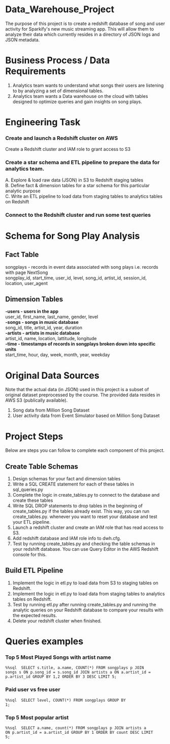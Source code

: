 # Data_Warehouse_Project
The purpose of this project is to create a redshift database of song and user activity for Sparkify's new music streaming app. This will allow them to analyze their data which currently resides in a directory of JSON logs and JSON metadata.
# Business Process / Data Requirements
  1. Analytics team wants to understand what songs their users are listening to by analyzing a set of dimensional tables.
  2. Analytics team wants a Data warehouse on the cloud with tables designed to optimize queries and gain insights on song plays.
# Engineering Task
### Create and launch a Redshift cluster on AWS
  Create a Redshift cluster and IAM role to grant access to S3
### Create a star schema and ETL pipeline to prepare the data for analytics team.  
  A. Explore & load raw data (JSON) in S3 to Redshift staging tables  
  B. Define fact & dimension tables for a star schema for this particular analytic purpose  
  C. Write an ETL pipeline to load data from staging tables to analytics tables on Redshift  
### Connect to the Redshift cluster and run some test queries
# Schema for Song Play Analysis
##  Fact Table  
songplays - records in event data associated with song plays i.e. records with page NextSong  
songplay_id, start_time, user_id, level, song_id, artist_id, session_id, location, user_agent  
##  Dimension Tables  
**-users - users in the app**<br>
user_id, first_name, last_name, gender, level  
**-songs - songs in music database**<br>
song_id, title, artist_id, year, duration  
**-artists - artists in music database**<br>
artist_id, name, location, lattitude, longitude  
**-time - timestamps of records in songplays broken down into specific units**<br>
start_time, hour, day, week, month, year, weekday

# Original Data Sources
Note that the actual data (in JSON) used in this project is a subset of original dataset preprocessed by the course. The provided data resides in AWS S3 (publically available).

1. Song data from Million Song Dataset
2. User activity data from Event Simulator based on Million Song Dataset

# Project Steps
Below are steps you can follow to complete each component of this project.

## Create Table Schemas
1. Design schemas for your fact and dimension tables
2. Write a SQL CREATE statement for each of these tables in sql_queries.py
3. Complete the logic in create_tables.py to connect to the database and create these tables
4. Write SQL DROP statements to drop tables in the beginning of create_tables.py if the tables already exist. This way, you can run create_tables.py. whenever you want to reset your database and test your ETL pipeline.
5. Launch a redshift cluster and create an IAM role that has read access to S3.
6. Add redshift database and IAM role info to dwh.cfg.
7. Test by running create_tables.py and checking the table schemas in your redshift database. You can use Query Editor in the AWS Redshift console for this.
## Build ETL Pipeline
1. Implement the logic in etl.py to load data from S3 to staging tables on Redshift.
2. Implement the logic in etl.py to load data from staging tables to analytics tables on Redshift.
3. Test by running etl.py after running create_tables.py and running the analytic queries on your Redshift database to compare your results with the expected results.
4. Delete your redshift cluster when finished.

# Queries examples

### Top 5 Most Played Songs with artist name


 <code>%%sql
​
SELECT  s.title, a.name, COUNT(*) 
FROM songplays p
JOIN songs  s
ON p.song_id = s.song_id 
JOIN artists a
ON a.artist_id = p.artist_id
GROUP BY 1,2
ORDER BY 3 DESC 
LIMIT 5;</code>
 

### Paid user vs free user

<code>%%sql
​
SELECT  level, COUNT(*)
FROM songplays 
GROUP BY 1;</code>
 
### Top 5 Most popular artist

<code>%%sql
​
SELECT a.name, count(*)
FROM songplays p
JOIN artists a
ON p.artist_id = a.artist_id
GROUP BY 1
ORDER BY count DESC
LIMIT 5;</code>


